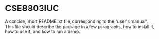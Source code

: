 # CSE8803IUC
A concise, short README.txt file, corresponding to the "user's manual". This file should describe the package in a few paragraphs, how to install it, how to use it, and how to run a demo.
